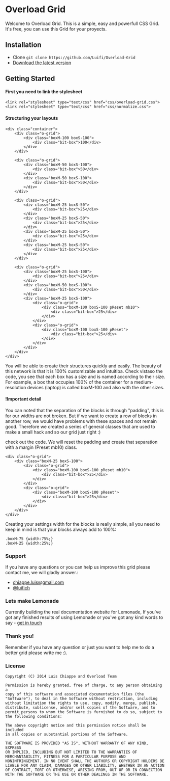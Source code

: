 # Overload Grid

Welcome to Overload Grid. This is a simple, easy and powerfull CSS Grid. It's free, you can use this Grid for your proyects.


## Installation

-   Clone `git clone https://github.com/Luifi/Overload-Grid`
-   [Download the latest version](https://github.com/.zip)



## Getting Started

#### First you need to link the stylesheet
```
<link rel="stylesheet" type="text/css" href="css/overload-grid.css">
<link rel="stylesheet" type="text/css" href="css/normalize.css">
```

#### Structuring your layouts
```
<div class="container">
    <div class="o-grid">
        <div class="boxM-100 boxS-100">
            <div class="bit-box">100</div>
        </div>
    </div>

    <div class="o-grid">
        <div class="boxM-50 boxS-100">
            <div class="bit-box">50</div>
        </div>
        <div class="boxM-50 boxS-100">
            <div class="bit-box">50</div>
        </div>
    </div>

    <div class="o-grid">
        <div class="boxM-25 boxS-50">
            <div class="bit-box">25</div>
        </div>
        <div class="boxM-25 boxS-50">
            <div class="bit-box">25</div>
        </div>
        <div class="boxM-25 boxS-50">
            <div class="bit-box">25</div>
        </div>
        <div class="boxM-25 boxS-50">
            <div class="bit-box">25</div>
        </div>
    </div>

    <div class="o-grid">
        <div class="boxM-25 boxS-100">
            <div class="bit-box">25</div>
        </div>
        <div class="boxM-50 boxS-100">
            <div class="bit-box">50</div>
        </div>
        <div class="boxM-25 boxS-100">
            <div class="o-grid">
                <div class="boxM-100 boxS-100 pReset mb10">
                    <div class="bit-box">25</div>
                </div>
            </div>
            <div class="o-grid">
                <div class="boxM-100 boxS-100 pReset">
                    <div class="bit-box">25</div>
                </div>
            </div>
        </div>
    </div>
</div>
```
You will be able to create their structures quickly and easily. The beauty of this network is that it is 100% customizable and intuitiba. Check vistaso the code, you see that each box has a size and is named according to their size. For example, a box that occupies 100% of the container for a medium-resolution devices (laptop) is called boxM-100 and also with the other sizes.

#### !Important detail
You can noted that the separation of the blocks is through "padding", this is for our widths are not broken. But if we want to create a row of blocks in another row, we would have problems with these spaces and not remain good. Therefore we created a series of general classes that are used to make a small hack and so our grid just right :)

check out the code. We will reset the padding and create that separation with a margin (Preset mb10) class.

```
<div class="o-grid">
    <div class="boxM-25 boxS-100">
        <div class="o-grid">
            <div class="boxM-100 boxS-100 pReset mb10">
                <div class="bit-box">25</div>
            </div>
        </div>
        <div class="o-grid">
            <div class="boxM-100 boxS-100 pReset">
                <div class="bit-box">25</div>
            </div>
        </div>
    </div>
</div>

```
Creating your settings width for the blocks is really simple, all you need to keep in mind is that your blocks always add to 100%:
```
.boxM-75 {width:75%;}
.boxM-25 {width:25%;}
```

### Support
If you have any questions or you can help us improve this grid please contact me, we will gladly answer.:

-   [chiappe.luis@gmail.com](mailto:chiappe.luis@gmail.com)
-   [@luifich](http://twitter.com/luifich)

### Lets make Lemonade
Currently building the real documentation website for Lemonade, If you've got any finished results of using Lemonade or you've got any kind words to say - [get in touch](http://twitter.com/joericho)

### Thank you!
Remember if you have any question or just you want to help me to do a better grid please write me :).


### License
```
Copyright (C) 2014 Luis Chiappe and Overload Team

Permission is hereby granted, free of charge, to any person obtaining a
copy of this software and associated documentation files (the
"Software"), to deal in the Software without restriction, including
without limitation the rights to use, copy, modify, merge, publish,
distribute, sublicense, and/or sell copies of the Software, and to
permit persons to whom the Software is furnished to do so, subject to
the following conditions:

The above copyright notice and this permission notice shall be included
in all copies or substantial portions of the Software.

THE SOFTWARE IS PROVIDED "AS IS", WITHOUT WARRANTY OF ANY KIND, EXPRESS
OR IMPLIED, INCLUDING BUT NOT LIMITED TO THE WARRANTIES OF
MERCHANTABILITY, FITNESS FOR A PARTICULAR PURPOSE AND
NONINFRINGEMENT. IN NO EVENT SHALL THE AUTHORS OR COPYRIGHT HOLDERS BE
LIABLE FOR ANY CLAIM, DAMAGES OR OTHER LIABILITY, WHETHER IN AN ACTION
OF CONTRACT, TORT OR OTHERWISE, ARISING FROM, OUT OF OR IN CONNECTION
WITH THE SOFTWARE OR THE USE OR OTHER DEALINGS IN THE SOFTWARE.
```
